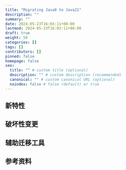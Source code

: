 ```yaml
---
title: "Migrating Java8 to Java21"
description: ""
summary: ""
date: 2024-05-23T16:03:11+08:00
lastmod: 2024-05-23T16:03:11+08:00
draft: true
weight: 50
categories: []
tags: []
contributors: []
pinned: false
homepage: false
seo:
  title: "" # custom title (optional)
  description: "" # custom description (recommended)
  canonical: "" # custom canonical URL (optional)
  noindex: false # false (default) or true
---
```


## 新特性

## 破坏性变更

## 辅助迁移工具

## 参考资料
